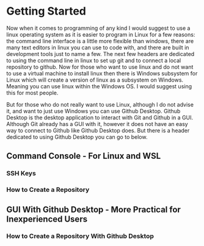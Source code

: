 # Getting Started

Now when it comes to programming of any kind I would suggest to use a linux operating system as it is easier to program in Linux for a few reasons: the command line interface is a little more flexible than windows, there are many text editors in linux you can use to code with, and there are built in development tools just to name a few. The next few headers are dedicated to using the command line in linux to set up git and to connect a local repository to github. Now for those who want to use linux and do not want to use a virtual machine to install linux then there is Windows subsystem for Linux which will create a version of linux as a subsystem on Windows. Meaning you can use linux within the Windows OS. I would suggest using this for most people. 

But for those who do not really want to use Linux, although I do not advise it, and want to just use Windows you can use Github Desktop. Github Desktop is the desktop application to interact with Git and Github in a GUI. Although Git already has a GUI with it, however it does not have an easy way to connect to Github like Github Desktop does. But there is a header dedicated to using Github Desktop you can go to below. 

## Command Console - For Linux and WSL

### SSH Keys

### How to Create a Repository

## GUI With Github Desktop - More Practical for Inexperienced Users

### How to Create a Repository With Github Desktop

